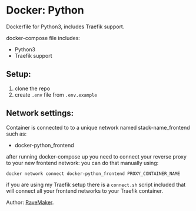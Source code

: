 # Docker: Python
Dockerfile for Python3, includes Traefik support.

docker-compose file includes:
 - Python3
 - Traefik support

## Setup:
1. clone the repo
2. create `.env` file from `.env.example`

## Network settings:
Container is connected to to a unique network named stack-name_frontend such as:

- docker-python_frontend

after running docker-compose up you need to connect your reverse proxy to your new frontend network:
 you can do that manually using:

 ```
 docker network connect docker-python_frontend PROXY_CONTAINER_NAME
 ```

if you are using my Traefik setup there is a `connect.sh` script included that will connect all your frontend networks to your Traefik container.

Author: [RaveMaker][RaveMaker].

[RaveMaker]: http://ravemaker.net


